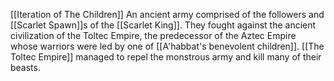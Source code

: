 [[Iteration of The Children]]
An ancient army comprised of the followers and [[Scarlet Spawn]]s of the [[Scarlet King]]. They fought against the ancient civilization of the Toltec Empire, the predecessor of the Aztec Empire whose warriors were led by one of [[A'habbat's benevolent children]]. [[The Toltec Empire]] managed to repel the monstrous army and kill many of their beasts.